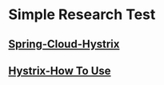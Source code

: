 # Simple Research Test  

## [Spring-Cloud-Hystrix](https://cloud.spring.io/spring-cloud-netflix/multi/multi__circuit_breaker_hystrix_clients.html)  
## [Hystrix-How To Use](https://github.com/Netflix/Hystrix/wiki/How-To-Use)  
